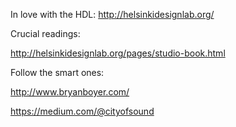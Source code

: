 ---
---

In love with the HDL: http://helsinkidesignlab.org/

Crucial readings:

http://helsinkidesignlab.org/pages/studio-book.html

Follow the smart ones:

http://www.bryanboyer.com/

https://medium.com/@cityofsound

